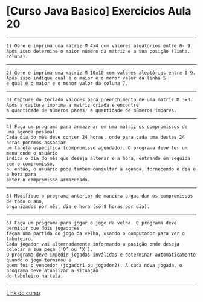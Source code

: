 # [Curso Java Basico] Exercicios Aula 20
***
	1) Gere e imprima uma matriz M 4x4 com valores aleatórios entre 0- 9. 
	Após isso determine o maior número da matriz e a sua posição (linha, coluna). 
***
	2) Gere e imprima uma matriz M 10x10 com valores aleatórios entre 0-9. 
	Após isso indique qual é o maior e o menor valor da linha 5 
	e qual é o maior e o menor valor da coluna 7. 
***
	3) Capture do teclado valores para preenchimento de uma matriz M 3x3.
	Após a captura imprima a matriz criada e encontre 
	a quantidade de números pares, a quantidade de números ímpares. 
***
	4) Faça um programa para armazenar em uma matriz os compromissos de uma agenda pessoal. 
	Cada dia do mês deve conter 24 horas, onde para cada uma destas 24 horas podemos associar 
	um tarefa específica (compromisso agendado). O programa deve ter um menu onde o usuário
	indica o dia do mês que deseja alterar e a hora, entrando em seguida com o compromisso,
	ou então, o usuário pode também consultar a agenda, fornecendo o dia e a hora para 
	obter o compromisso armazenado. 
***   
	5) Modifique o programa anterior de maneira a guardar os compromissos de todo o ano, 
	organizados por mês, dia e hora (só 8 horas por dia). 
***
	6) Faça um programa para jogar o jogo da velha. O programa deve permitir que dois jogadores 
	façam uma partida do jogo da velha, usando o computador para ver o tabuleiro. 
	Cada jogador vai alternadamente informando a posição onde deseja colocar a sua peça (‘O’ ou ‘X’). 
	O programa deve impedir jogadas inválidas e determinar automaticamente quando o jogo terminou e 
	quem foi o vencedor (jogador1 ou jogador2). A cada nova jogada, o programa deve atualizar a situação 
	do tabuleiro na tela. 
***
[Link do curso](https://www.youtube.com/playlist?list=PLGxZ4Rq3BOBq0KXHsp5J3PxyFaBIXVs3r)
